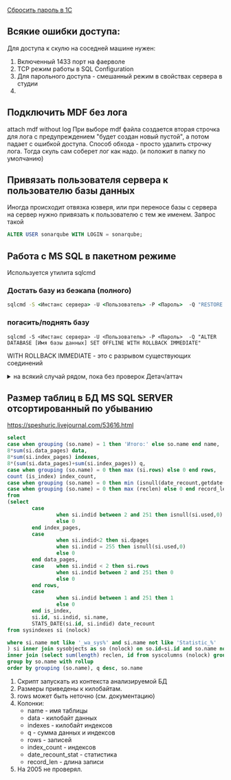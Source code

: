 
[Сбросить пароль в 1С](Сбросить%20пароль%20в%201С.md)

## Всякие ошибки доступа:
Для доступа к скулю на соседней машине нужен:
1. Включенный 1433 порт на фаерволе
2. TCP режим работы в SQL Configuration
3. Для парольного доступа - смешанный режим в свойствах сервера в студии
4. 

## Подключить MDF без лога
attach mdf without log
При выборе mdf файла создается вторая строчка для лога с предупреждением "будет создан новый пустой", а потом падает с ошибкой доступа. Способ обхода - просто удалить строчку лога. Тогда скуль сам соберет лог как надо. (и положит в папку по умолчанию)

## Привязать пользователя сервера к пользователю базы данных

Иногда происходит отвязка юзверя, или при переносе базы с сервера на сервер нужно привязать к пользователю с тем же именем. Запрос такой

```sql
ALTER USER sonarqube WITH LOGIN = sonarqube;
```

## Работа с MS SQL в пакетном режиме
Используется утилита sqlcmd
### Достать базу из беэкапа (полного)
```cmd 
sqlcmd -S <Инстанс сервера> -U <Пользователь> -P <Пароль>  -Q "RESTORE DATABASE %1 FROM DISK='%2' WITH REPLACE"
```
### погасить/поднять базу

``` 
sqlcmd -S <Инстанс сервера> -U <Пользователь> -P <Пароль>  -Q "ALTER DATABASE [Имя базы данных] SET OFFLINE WITH ROLLBACK IMMEDIATE"
```
WITH ROLLBACK IMMEDIATE - это с разрывом существующих соединений

<details>
    <summary>на всякий случай рядом, пока без проверок Детач/аттач</summary>

```
Goto cmd (Run->cmd)

To connect to local SQL server default instance
>sqlcmd -S .\
Or to connect to named instance (SQLEXPRESS being your named instance)
>sqlcmd -S .\SQLEXPRESS
Or connect to SQL server on another machine
>sqlcmd -S REMOTEMACHINE\INSTANCENAME
After connecting switch to master database
>use master;
>go

Then you should see – Changed database context to ‘master’.

Now attach/detach your database
>sp_detach_db ‘database name’;

>go

>sp_attach_db ‘database name’,’path to mdf’,’path to ldf’;

>go

Edit: To verify the file location, sp_helpfile stored procedure can be used.

use ‘database name’;
go
sp_helpfile
go
```
</details>

##  Размер таблиц в БД MS SQL SERVER отсортированный по убыванию
https://speshuric.livejournal.com/53616.html
``` SQL
select
case when grouping (so.name) = 1 then 'Итого:' else so.name end name,
8*sum(si.data_pages) data, 
8*sum(si.index_pages) indexes, 
8*(sum(si.data_pages)+sum(si.index_pages)) q, 
case when grouping (so.name) = 0 then max (si.rows) else 0 end rows, 
count (is_index) index_count, 
case when grouping (so.name) = 0 then min (isnull(date_recount,getdate())) else null end date_recount_stat,
case when grouping (so.name) = 0 then max (reclen) else 0 end record_len
from
(select 
        case 
                when si.indid between 2 and 251 then isnull(si.used,0)
                else 0
        end index_pages,
        case 
                when si.indid<2 then si.dpages 
                when si.indid = 255 then isnull(si.used,0)
                else 0
        end data_pages,
        case    when si.indid < 2 then si.rows 
                when si.indid between 2 and 251 then 0
                else 0
        end rows,
        case    
                when si.indid between 1 and 251 then 1
                else 0
        end is_index,
        si.id, si.indid, si.name, 
        STATS_DATE(si.id, si.indid) date_recount
from sysindexes si (nolock) 

where si.name not like '_wa_sys%' and si.name not like 'Statistic_%'
) si inner join sysobjects as so (nolock) on so.id=si.id and so.name not like 'sys%'
inner join (select sum(length) reclen, id from syscolumns (nolock) group by id) sc on sc.id = so.id
group by so.name with rollup
order by grouping (so.name), q desc, so.name
```

1. Скрипт запускать из контекста анализируемой БД
2. Размеры приведены к килобайтам.
3. rows может быть неточно (см. документацию)
4. Колонки:
    * name - имя таблицы
    * data - килобайт данных
    * indexes - килобайт индексов
    * q - сумма данных и индексов
    * rows - записей
    * index_count - индексов
    * date_recount_stat - статистика
    * record_len - длина записи
5. На 2005 не проверял. 
